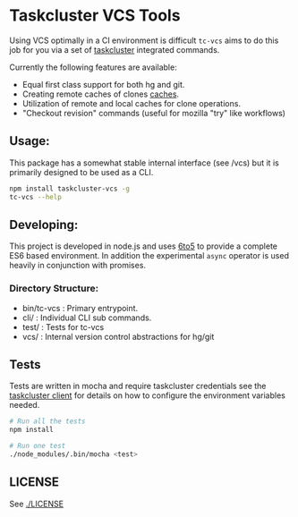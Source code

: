 # Taskcluster VCS Tools

Using VCS optimally in a CI environment is difficult `tc-vcs` aims to do
this job for you via a set of [taskcluster](http://docs.taskcluster.net/)
integrated commands.

Currently the following features are available:

 - Equal first class support for both hg and git.
 - Creating remote caches of clones [caches](./caching.md).
 - Utilization of remote and local caches for clone operations.
 - "Checkout revision" commands (useful for mozilla "try" like
   workflows)

## Usage:

This package has a somewhat stable internal interface (see /vcs) but it
is primarily designed to be used as a CLI.

```sh
npm install taskcluster-vcs -g
tc-vcs --help
```

## Developing:

This project is developed in node.js and uses [6to5](https://github.com/6to5/6to5)
to provide a complete ES6 based environment. In addition the
experimental `async` operator is used heavily in conjunction with
promises.

### Directory Structure:

  - bin/tc-vcs : Primary entrypoint.
  - cli/       : Individual CLI sub commands.
  - test/      : Tests for tc-vcs
  - vcs/       : Internal version control abstractions for hg/git

## Tests

Tests are written in mocha and require taskcluster credentials see the
[taskcluster client](https://github.com/taskcluster/taskcluster-client)
for details on how to configure the environment variables needed.

```sh
# Run all the tests
npm install

# Run one test
./node_modules/.bin/mocha <test>
```

## LICENSE

See [./LICENSE](LICENSE)
